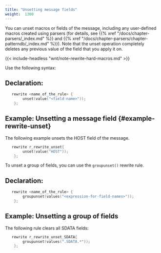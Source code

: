 ```yaml
---
title: "Unsetting message fields"
weight:  1300
---
```

<!-- DISCLAIMER: This file is based on the syslog-ng Open Source Edition documentation https://github.com/balabit/syslog-ng-ose-guides/commit/2f4a52ee61d1ea9ad27cb4f3168b95408fddfdf2 and is used under the terms of The syslog-ng Open Source Edition Documentation License. The file has been modified by Axoflow. -->

You can unset macros or fields of the message, including any user-defined macros created using parsers (for details, see {{% xref "/docs/chapter-parsers/_index.md" %}} and {{% xref "/docs/chapter-parsers/chapter-patterndb/_index.md" %}}). Note that the unset operation completely deletes any previous value of the field that you apply it on.

{{< include-headless "wnt/note-rewrite-hard-macros.md" >}}

Use the following syntax:


## Declaration:

```c
   rewrite <name_of_the_rule> {
        unset(value("<field-name>"));
    };
```



## Example: Unsetting a message field {#example-rewrite-unset}

The following example unsets the HOST field of the message.

```c
   rewrite r_rewrite_unset{
        unset(value("HOST"));
    };
```


To unset a group of fields, you can use the `groupunset()` rewrite rule.


## Declaration:

```c
   rewrite <name_of_the_rule> {
        groupunset(values("<expression-for-field-names>"));
    };
```



## Example: Unsetting a group of fields

The following rule clears all SDATA fields:

```c
   rewrite r_rewrite_unset_SDATA{
        groupunset(values(".SDATA.*"));
    };
```

